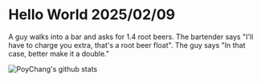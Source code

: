 # Hello World 2025/02/09

A guy walks into a bar and asks for 1.4 root beers.
The bartender says "I'll have to charge you extra, that's a root beer float".
The guy says "In that case, better make it a double."

![PoyChang's github stats](https://github-readme-stats.vercel.app/api?username=poychang&show_icons=true&theme=dracula)
